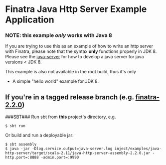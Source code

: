 # Finatra Java Http Server Example Application

### NOTE: this example *only* works with Java 8

If you are trying to use this as an example of how to write an http server with Finatra, please note that the syntax **only** functions properly in JDK 8. Please see the [java-server](../java-server) for how to develop a java server for java versions < JDK 8.

This example is also not available in the root build, thus it's only

* A simple "hello world" example for JDK 8.

If you're in a tagged release branch (e.g. [finatra-2.2.0](https://github.com/twitter/finatra/tree/finatra-2.2.0))
----------------------------------------------------------
###SBT###
Run sbt from **this** project's directory, e.g.
```
$ sbt run
```
Or build and run a deployable jar:
```
$ sbt assembly
$ java -jar -Dlog.service.output=java-server.log inject/examples/java-http-server/target/scala-2.11/java-http-server-assembly-2.2.0.jar -http.port=:8888 -admin.port=:9990
```
